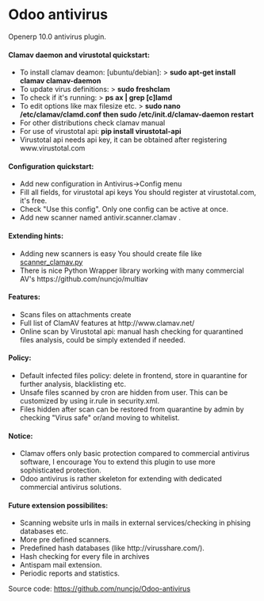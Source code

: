 # Odoo antivirus
<p>Openerp 10.0 antivirus plugin.</p>

<h4>Clamav daemon and virustotal quickstart:</h4>
<ul>
<li>To install clamav deamon: [ubuntu/debian]: > <b>sudo apt-get install clamav clamav-daemon</b></li>
<li>To update virus definitions: > <b>sudo freshclam</b></li>
<li>To check if it's running: > <b>ps ax | grep [c]lamd</b></li>
<li>To edit options like max filesize etc. > <b>sudo nano /etc/clamav/clamd.conf then sudo /etc/init.d/clamav-daemon restart</b></li>
<li>For other distributions check clamav manual</li>
<li>For use of virustotal api: <b>pip install virustotal-api</b></li>
<li>Virustotal api needs api key, it can be obtained after registering www.virustotal.com</li>
</ul>

<h4>Configuration quickstart:</h4>
<ul>
<li>Add new configuration in Antivirus->Config menu</li>
<li>Fill all fields, for virustotal api keys You should register at virustotal.com, it's free.</li>
<li>Check "Use this config". Only one config can be active at once.</li>
<li>Add new scanner named antivir.scanner.clamav .</li>
</ul>

<h4>Extending hints:</h4>
<ul>
<li>Adding new scanners is easy You should create file like <a href="https://github.com/nuncjo/Odoo-antivirus/blob/master/scanners/scanner_clamav.py">scanner_clamav.py</a>
</li>
<li>There is nice Python Wrapper library working with many commercial AV's https://github.com/nuncjo/multiav </li>
</ul>


<h4>Features:</h4>
<ul>
    <li>Scans files on attachments create</li>
    <li>Full list of ClamAV features at http://www.clamav.net/</li>
    <li>Online scan by Virustotal api: manual hash checking for quarantined files analysis, could be simply extended if needed.</li>
</ul>

<h4>Policy:</h4>
<ul>
    <li>Default infected files policy: delete in frontend, store in quarantine for further analysis, blacklisting etc.</li>
    <li>Unsafe files scanned by cron are hidden from user. This can be customized by using ir.rule in security.xml.</li>
    <li>Files hidden after scan can be restored from quarantine by admin by checking "Virus safe" or/and moving to whitelist.</li>
</ul>

<h4>Notice:</h4>
<ul>
    <li>Clamav offers only basic protection compared to commercial antivirus software, I encourage You to extend this plugin to use more sophisticated protection.</li>
    <li>Odoo antivirus is rather skeleton for extending with dedicated commercial antivirus solutions.</li>
</ul>

<h4>Future extension possibilites:</h4>
<ul>
    <li>Scanning website urls in mails in external services/checking in phising databases etc.</li>
    <li>More pre defined scanners.</li>
    <li>Predefined hash databases (like http://virusshare.com/).</li>
    <li>Hash checking for every file in archives</li>
    <li>Antispam mail extension.</li>
    <li>Periodic reports and statistics.</li>
</ul>

Source code: https://github.com/nuncjo/Odoo-antivirus
